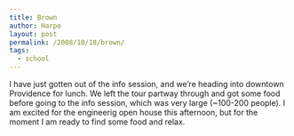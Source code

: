 ```yaml
---
title: Brown
author: Harpo
layout: post
permalink: /2008/10/18/brown/
tags:
  - school
---
```

I have just gotten out of the info session, and we&#8217;re heading into downtown Providence for lunch. We left the tour partway through and got some food before going to the info session, which was very large (~100-200 people). I am excited for the engineerig open house this afternoon, but for the moment I am ready to find some food and relax.